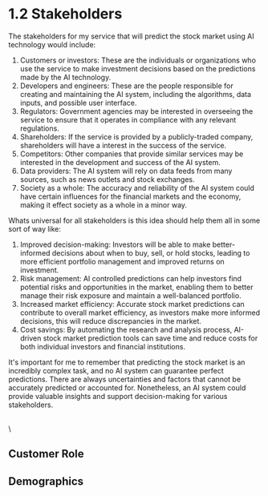 # 1.2 Stakeholders

The stakeholders for my service that will predict the stock market using AI technology would include:

1. Customers or investors: These are the individuals or organizations who use the service to make investment decisions based on the predictions made by the AI technology.
2. Developers and engineers: These are the people responsible for creating and maintaining the AI system, including the algorithms, data inputs, and possible user interface.
3. Regulators: Government agencies may be interested in overseeing the service to ensure that it operates in compliance with any relevant regulations.
4. Shareholders: If the service is provided by a publicly-traded company, shareholders will have a  interest in the success of the service.
5. Competitors: Other companies that provide similar services may be interested in the development and success of the AI system.
6. Data providers: The AI system will rely on data feeds from many sources, such as  news outlets and stock exchanges.
7. Society as a whole: The accuracy and reliability of the AI system could have certain influences for the financial markets and the economy, making it effect  society as a whole in a minor way.

Whats universal for all stakeholders is this idea should help them all in some sort of way like:

1. Improved decision-making: Investors will be able to make better-informed decisions about when to buy, sell, or hold stocks, leading to more efficient portfolio management and improved returns on investment.
2. Risk management: AI controlled predictions can help investors find potential risks and opportunities in the market, enabling them to better manage their risk exposure and maintain a well-balanced portfolio.
3. Increased market efficiency: Accurate stock market predictions can contribute to overall market efficiency, as investors make more informed decisions, this will reduce discrepancies in the market.
4. Cost savings: By automating the research and analysis process, AI-driven stock market prediction tools can save time and reduce costs for both individual investors and financial institutions.

It's important for me to remember that  predicting the stock market is an incredibly complex task, and no AI system can guarantee perfect predictions. There are always uncertainties and factors that cannot be accurately predicted or accounted for. Nonetheless, an AI system could provide valuable insights and support decision-making for various stakeholders.

\
\


##

## Customer Role

## Demographics
